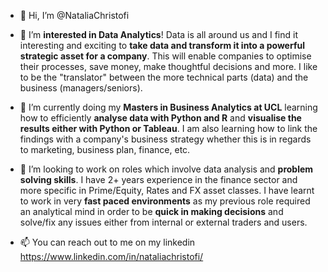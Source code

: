 - 👋 Hi, I’m @NataliaChristofi

- 👀 I’m **interested in Data Analytics**! Data is all around us and I find it interesting and exciting to **take data and transform it into a powerful strategic asset for a company**. This will enable companies to optimise their processes, save money, make thoughtful decisions and more. I like to be the "translator" between the more technical parts (data) and the business (managers/seniors).

- 🌱 I’m currently doing my **Masters in Business Analytics at UCL** learning how to efficiently **analyse data with Python and R** and **visualise the results either with Python or Tableau**. 
I am also learning how to link the findings with a company's business strategy whether this is in regards to marketing, business plan, finance, etc.

- 💞️ I’m looking to work on roles which involve data analysis and **problem solving skills**. I have 2+ years experience in the finance sector and more specific in Prime/Equity, Rates and FX asset classes. I have learnt to work in very **fast paced environments** as my previous role required an analytical mind in order to be **quick in making decisions** and solve/fix any issues either from internal or external traders and users. 

- 📫 You can reach out to me on my linkedin https://www.linkedin.com/in/nataliachristofi/

<!---
NataliaChristofi/NataliaChristofi is a ✨ special ✨ repository because its `README.md` (this file) appears on your GitHub profile.
You can click the Preview link to take a look at your changes.
--->

